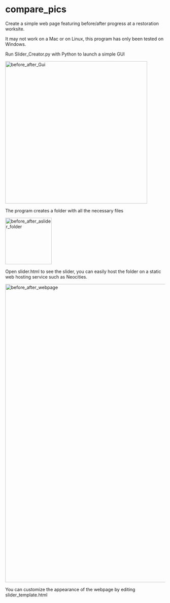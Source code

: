 # compare_pics
Create a simple web page featuring before/after progress at a restoration worksite.

It may not work on a Mac or on Linux, this program has only been tested on Windows. 



Run Slider_Creator.py with Python to launch a simple GUI

<img width="447" alt="before_after_Gui" src="https://github.com/henry-the-cudweed/compare_pics/assets/88332473/f2d3807d-2de8-4280-b35b-6088863c481e">

The program creates a folder with all the necessary files


<img width="146" alt="before_after_aslider_folder" src="https://github.com/henry-the-cudweed/compare_pics/assets/88332473/ccdbea06-8c52-464e-9e75-3e38f5c8000e">

Open slider.html to see the slider, you can easily host the folder on a static web hosting service such as Neocities.


<img width="937" alt="before_after_webpage" src="https://github.com/henry-the-cudweed/compare_pics/assets/88332473/0426d929-a4c5-460f-8299-4e4ad8360a72">

You can customize the appearance of the webpage by editing slider_template.html
